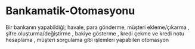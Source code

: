 # Bankamatik-Otomasyonu
Bir bankanın yapabildiği; havale, para gönderme, müşteri ekleme/çıkarma , şifre oluşturma/değiştirme , bakiye gösterme , kredi çekme ve kredi notu hesaplama , müşteri sorgulama gibi işlemleri yapabilen otomasyon
